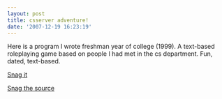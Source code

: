 ```yaml
---
layout: post
title: csserver adventure!
date: '2007-12-19 16:23:19'
---
```



Here is a program I wrote freshman year of college (1999). A text-based roleplaying game based on people I had met in the cs department. Fun, dated, text-based.

[Snag it](http://www.hunterdavis.com/csa.zip "csserver adventure")

[Snag the source ](http://www.hunterdavis.com/csserver_code.zip "csserver code")



